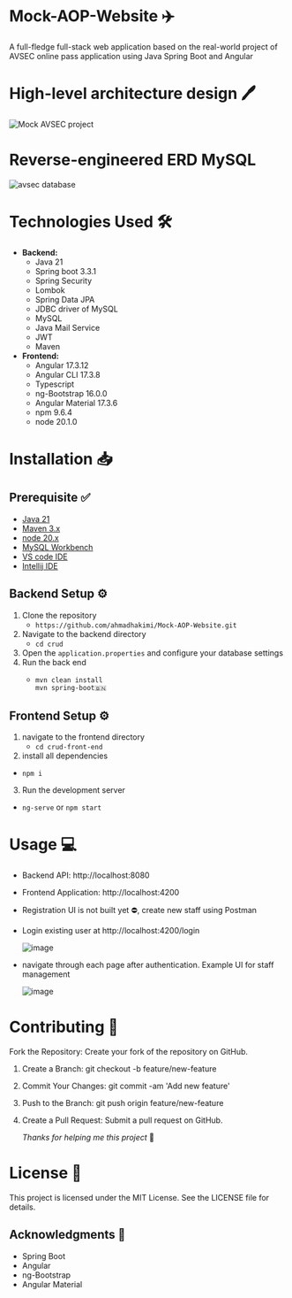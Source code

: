 # Mock-AOP-Website ✈️
A full-fledge full-stack web application based on the real-world project of AVSEC online pass application using Java Spring Boot and Angular

# High-level architecture design 🖊️
![Mock AVSEC project](https://github.com/user-attachments/assets/9f357799-c5b5-4fe0-9beb-2baeaa523357)

# Reverse-engineered ERD MySQL

![avsec database](https://github.com/user-attachments/assets/56626e68-cd76-43ac-91a8-7a4ccca41242)

# **Technologies Used** 🛠️
- **Backend:**
   - Java 21
   - Spring boot 3.3.1
   - Spring Security
   - Lombok
   - Spring Data JPA
   - JDBC driver of MySQL
   - MySQL
   - Java Mail Service
   - JWT
   - Maven 
 - **Frontend:**
   - Angular 17.3.12
   - Angular CLI 17.3.8
   - Typescript
   - ng-Bootstrap 16.0.0
   - Angular Material 17.3.6
   - npm 9.6.4
   - node 20.1.0

# **Installation** 📥 
## Prerequisite ✅
- [Java 21](https://www.oracle.com/my/java/technologies/downloads/)
- [Maven 3.x](https://maven.apache.org/download.cgi)
- [node 20.x](https://nodejs.org/en/download/package-manager)
- [MySQL Workbench](https://dev.mysql.com/downloads/workbench/)
- [VS code IDE](https://code.visualstudio.com/)
- [Intellij IDE](https://www.jetbrains.com/idea/download/?section=windows)

## Backend Setup ⚙️
1. Clone the repository
   - `https://github.com/ahmadhakimi/Mock-AOP-Website.git`
2. Navigate to the backend directory
   - `cd crud`
3. Open the `application.properties` and configure your database settings
4. Run the back end
   - ``` bash
     mvn clean install
     mvn spring-boot🇧🇳

## Frontend Setup ⚙️
1. navigate to the frontend directory
   - `cd crud-front-end`
2. install all dependencies
  - `npm i`
3. Run the development server
  - `ng-serve` or `npm start`

# **Usage** 💻
- Backend API: http://localhost:8080
- Frontend Application: http://localhost:4200
- Registration UI is not built yet ⛔, create new staff using Postman
- Login existing user at http://localhost:4200/login
  
  ![image](https://github.com/user-attachments/assets/bc7efba9-a967-465f-8f60-b45f5b5782b7)
  
- navigate through each page after authentication. Example UI for staff management
  
  ![image](https://github.com/user-attachments/assets/7315aeba-f820-4bdb-b434-d56e72e3ea57)


# **Contributing** 🤝
Fork the Repository: Create your fork of the repository on GitHub.
1) Create a Branch: git checkout -b feature/new-feature
2) Commit Your Changes: git commit -am 'Add new feature'
3) Push to the Branch: git push origin feature/new-feature
4) Create a Pull Request: Submit a pull request on GitHub.

   *Thanks for helping me this project* 🫰

# **License** 📜
This project is licensed under the MIT License. See the LICENSE file for details.

## Acknowledgments 🙏
- Spring Boot
- Angular
- ng-Bootstrap
- Angular Material

